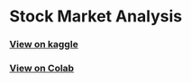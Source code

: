 # Stock Market Analysis

### [View on kaggle](https://www.kaggle.com/code/jasineri/stock-market-analysis)

### [View on Colab](https://colab.research.google.com/github/jasineri/stock-market-analysis/blob/main/kernels/stock-market-analysis-colab.ipynb)